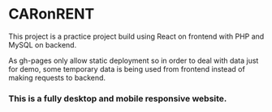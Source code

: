 # CARonRENT

This project is a practice project build using React on frontend with PHP and MySQL on backend.

As gh-pages only allow static deployment so in order to deal with data just for demo, some temporary data is being used from frontend instead of making requests to backend.

### This is a fully desktop and mobile responsive website.
